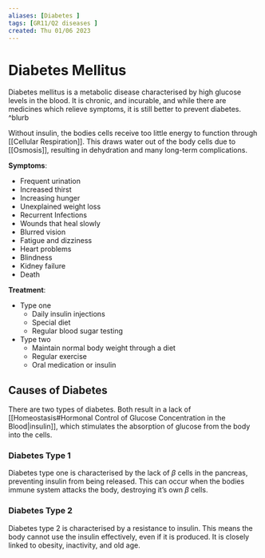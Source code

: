 ```yaml
---
aliases: [Diabetes ]
tags: [GR11/Q2 diseases ]
created: Thu 01/06 2023
---
```

# Diabetes Mellitus
Diabetes mellitus is a metabolic disease characterised by high glucose levels in the blood. It is chronic, and incurable, and while there are medicines which relieve symptoms, it is still better to prevent diabetes. ^blurb

Without insulin, the bodies cells receive too little energy to function through [[Cellular Respiration]]. This draws water out of the body cells due to [[Osmosis]], resulting in dehydration and many long-term complications.

**Symptoms**:
- Frequent urination
- Increased thirst
- Increasing hunger
- Unexplained weight loss
- Recurrent Infections
- Wounds that heal slowly
- Blurred vision
- Fatigue and dizziness
- Heart problems
- Blindness
- Kidney failure
- Death

**Treatment**:
- Type one
	- Daily insulin injections
	- Special diet
	- Regular blood sugar testing
- Type two
	- Maintain normal body weight through a diet
	- Regular exercise
	- Oral medication or insulin

## Causes of Diabetes
There are two types of diabetes. Both result in a lack of [[Homeostasis#Hormonal Control of Glucose Concentration in the Blood|insulin]], which stimulates the absorption of glucose from the body into the cells. 

### Diabetes Type 1
Diabetes type one is characterised by the lack of $\beta$ cells in the pancreas, preventing insulin from being released. This can occur when the bodies immune system attacks the body, destroying it’s own $\beta$ cells. 

### Diabetes Type 2
Diabetes type 2 is characterised by a resistance to insulin. This means the body cannot use the insulin effectively, even if it is produced. It is closely linked to obesity, inactivity, and old age. 